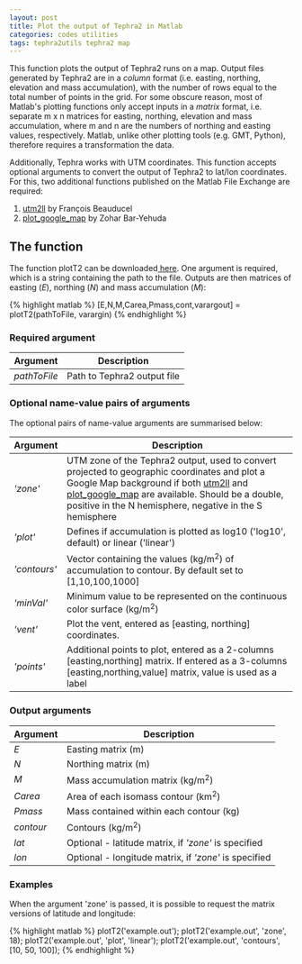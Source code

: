 ```yaml
---
layout: post
title: Plot the output of Tephra2 in Matlab
categories: codes utilities
tags: tephra2utils tephra2 map
---
```


This function plots the output of Tephra2 runs on a map. Output files generated by Tephra2 are in a *column* format (i.e. easting, northing, elevation and mass accumulation), with the number of rows equal to the total number of points in the grid. For some obscure reason, most of Matlab's plotting functions only accept inputs in a *matrix* format, i.e. separate <cmd>m x n</cmd> matrices for easting, northing, elevation and mass accumulation, where <cmd>m</cmd> and <cmd>n</cmd> are the numbers of northing and easting values, respectively. Matlab, unlike other plotting tools (e.g. GMT, Python), therefore requires a transformation the data.

Additionally, Tephra works with UTM coordinates. This function accepts optional arguments to convert the output of Tephra2 to lat/lon coordinates. For this, two additional functions published on the Matlab File Exchange are required:
1. <a href="https://uk.mathworks.com/matlabcentral/fileexchange/45699-ll2utm-and-utm2ll" target="_blank">utm2ll</a> by François Beauducel
2. <a href="https://uk.mathworks.com/matlabcentral/fileexchange/27627-zoharby-plot-google-map" target="_blank">plot\_google\_map</a> by Zohar Bar-Yehuda


## The function
The function <cmd>plotT2</cmd> can be downloaded<a href="https://github.com/e5k/Tephra2Utils" target="_blank"> here</a>. One argument is required, which is a string containing the path to the file. Outputs are then matrices of easting (<var>E</var>), northing (<var>N</var>) and mass accumulation (<var>M</var>):

{% highlight matlab %}
[E,N,M,Carea,Pmass,cont,varargout] = plotT2(pathToFile, varargin)
{% endhighlight %}

### Required argument

Argument | Description
---------|---------
<var>pathToFile</var> | Path to Tephra2 output file

### Optional name-value pairs of arguments
The optional pairs of name-value arguments are summarised below:

Argument | Description
---------|---------
<var>'zone'</var> | UTM zone of the Tephra2 output, used to convert projected to geographic coordinates and plot a Google Map background if both [utm2ll](https://uk.mathworks.com/matlabcentral/fileexchange/45699-ll2utm-and-utm2ll) and [plot_google_map](https://uk.mathworks.com/matlabcentral/fileexchange/27627-zoharby-plot-google-map) are available. Should be a double, positive in the N hemisphere, negative in the S hemisphere
<var>'plot'</var> | Defines if accumulation is plotted as log10 (<pth>'log10'</pth>, default) or linear (<pth>'linear'</pth>)
<var>'contours'</var> | Vector containing the values (kg/m<SUP>2</SUP>) of accumulation to contour. By default set to <cmd>[1,10,100,1000]</cmd></td>
<var>'minVal'</var> | Minimum value to be represented on the continuous color surface (kg/m<sup>2</sup>)
<var>'vent'</var> | Plot the vent, entered as <pth>[easting, northing]</pth> coordinates.
<var>'points'</var> | Additional points to plot, entered as a 2-columns <pth>[easting,northing]</pth> matrix. If entered as a 3-columns <pth>[easting,northing,value]</pth> matrix, value is used as a label

### Output arguments

Argument | Description
---------|---------
<var>E</var> | Easting matrix (m)
<var>N</var> | Northing matrix (m)
<var>M</var> | Mass accumulation matrix (kg/m<SUP>2</SUP>)
<var>Carea</var> | Area of each isomass contour (km<SUP>2</SUP>)
<var>Pmass</var> | Mass contained within each contour (kg)
<var>contour</var> | Contours (kg/m<SUP>2</SUP>)
<var>lat</var> | Optional - latitude matrix, if <var>'zone'</var> is specified
<var>lon</var> | Optional - longitude matrix, if <var>'zone'</var> is specified

### Examples

When the argument <cmd>'zone'</cmd> is passed, it is possible to request the matrix versions of latitude and longitude:

{% highlight matlab %}
plotT2('example.out');
plotT2('example.out', 'zone', 18);
plotT2('example.out', 'plot', 'linear');
plotT2('example.out', 'contours', [10, 50, 100]);
{% endhighlight %}


